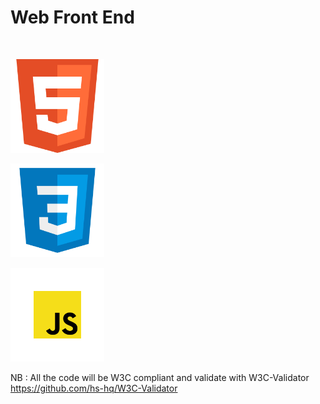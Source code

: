 # Web Front End 

$~$

<p>
<img src="https://github.com/Bomays/holbertonschool-higher_level_programming/blob/c7834704b8a7f275f0e584806d938d1ac488ec7b/holbertonschool-web_front_end/HTML5.png" alt="HTML5" width="150"/>
</p>
<p>
<img src="https://github.com/Bomays/holbertonschool-higher_level_programming/blob/05a7c29e538d625d9eca9b52975f54addee77a70/holbertonschool-web_front_end/images/CSS3.png" alt="HTML5" width="150"/>
</p>
<p>
<img src="https://github.com/Bomays/holbertonschool-higher_level_programming/blob/05a7c29e538d625d9eca9b52975f54addee77a70/holbertonschool-web_front_end/images/JS.png" alt="HTML5" width="150"/>
</p>




NB : All the code will be W3C compliant and validate with W3C-Validator
<a>https://github.com/hs-hq/W3C-Validator<a>

$~$
